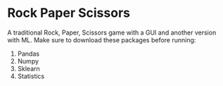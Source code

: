 # Rock Paper Scissors
 
A traditional Rock, Paper, Scissors game with a GUI and another version with ML. Make sure to download these packages before running:

1. Pandas
2. Numpy
3. Sklearn
4. Statistics
